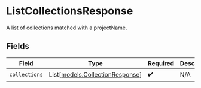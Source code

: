 # ListCollectionsResponse

A list of collections matched with a projectName.


## Fields

| Field                                                              | Type                                                               | Required                                                           | Description                                                        |
| ------------------------------------------------------------------ | ------------------------------------------------------------------ | ------------------------------------------------------------------ | ------------------------------------------------------------------ |
| `collections`                                                      | List[[models.CollectionResponse](../models/collectionresponse.md)] | :heavy_check_mark:                                                 | N/A                                                                |